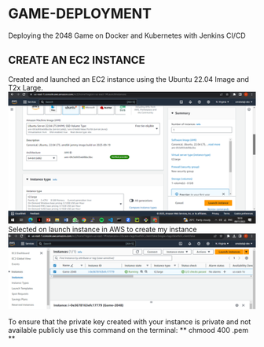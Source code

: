 # GAME-DEPLOYMENT
Deploying the 2048 Game on Docker and Kubernetes with Jenkins CI/CD
## CREATE AN EC2 INSTANCE
Created and launched an EC2 instance using the Ubuntu 22.04 Image and T2x Large. 
![screen shot of my ubuntu version 22.04 running on jammy 64](./Images/ubuntu%20image.png)
Selected on launch instance in AWS to create my instance 
![Screenshot of how your instance should appear](./Images/Ec2%20instance.png)

To ensure that the private key created with your instance is private and not available publicly use this command on the terminal:
  ** chmood 400 <pem-file-name>.pem **

